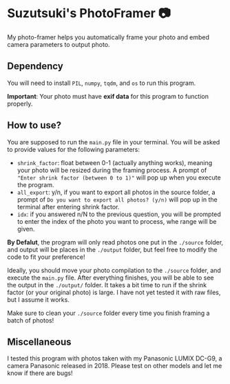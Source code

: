 # Suzutsuki's PhotoFramer :camera:

My photo-framer helps you automatically frame your photo and embed camera parameters to output photo.

## Dependency

You will need to install `PIL`, `numpy`, `tqdm`, and `os` to run this program. 

**Important**: Your photo must have **exif data** for this program to function properly.

## How to use?

You are supposed to run the `main.py` file in your terminal. You will be asked to provide values for the following parameters:
* `shrink_factor`: float between 0-1 (actually anything works), meaning your photo will be resized during the framing process. A prompt of `"Enter shrink factor (between 0 to 1)"` will pop up when you execute the program.
* `all_export`: y/n, if you want to export all photos in the source folder, a prompt of `Do you want to export all photos? (y/n)` will pop up in the terminal after entering shrink factor.
* `idx`: if you answered n/N to the previous question, you will be prompted to enter the index of the photo you want to process, whe range will be given.

**By Defalut**, the program will only read photos one put in the `./source` folder, and output will be places in the `./output` folder, but feel free to modify the code to fit your preference! 

Ideally, you should move your photo compilation to the `./source` folder, and execute the `main.py` file. After everything finishes, you will be able to see the output in the `./output/` folder. It takes a bit time to run if the shrink factor (or your original photo) is large. I have not yet tested it with raw files, but I assume it works. 

Make sure to clean your `./source` folder every time you finish framing a batch of photos!

##  Miscellaneous
I tested this program with photos taken with my Panasonic LUMIX DC-G9, a camera Panasonic released in 2018. Please test on other models and let me know if there are bugs!
